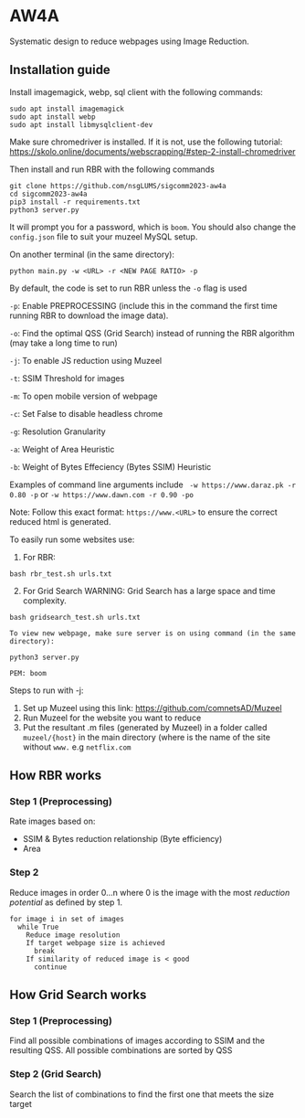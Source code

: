 # AW4A
Systematic design to reduce webpages using Image Reduction.

## Installation guide
Install imagemagick, webp, sql client with the following commands:
```
sudo apt install imagemagick
sudo apt install webp
sudo apt install libmysqlclient-dev
```
Make sure chromedriver is installed. If it is not, use the following tutorial: https://skolo.online/documents/webscrapping/#step-2-install-chromedriver

Then install and run RBR with the following commands
```
git clone https://github.com/nsgLUMS/sigcomm2023-aw4a
cd sigcomm2023-aw4a
pip3 install -r requirements.txt
python3 server.py
```
It will prompt you for a password, which is ```boom```.
You should also change the ```config.json``` file to suit your muzeel MySQL setup.

On another terminal (in the same directory):
```
python main.py -w <URL> -r <NEW PAGE RATIO> -p

```
By default, the code is set to run RBR unless the ```-o``` flag is used

```-p```: Enable PREPROCESSING (include this in the command the first time running RBR to download the image data).

```-o```: Find the optimal QSS (Grid Search) instead of running the RBR algorithm (may take a long time to run)

```-j```: To enable JS reduction using Muzeel

```-t```: SSIM Threshold for images

```-m```: To open mobile version of webpage

```-c```: Set False to disable headless chrome

```-g```: Resolution Granularity

```-a```: Weight of Area Heuristic

```-b```: Weight of Bytes Effeciency (Bytes SSIM) Heuristic

Examples of command line arguments include ``` -w https://www.daraz.pk -r 0.80 -p``` or ```-w https://www.dawn.com -r 0.90 -po```

Note: Follow this exact format: ```https://www.<URL>``` to ensure the correct reduced html is generated.

To easily run some websites use:
1. For RBR:
```
bash rbr_test.sh urls.txt
```
2. For Grid Search
WARNING: Grid Search has a large space and time complexity.
```
bash gridsearch_test.sh urls.txt
```

```
To view new webpage, make sure server is on using command (in the same directory):

python3 server.py

PEM: boom
```

Steps to run with -j:
1. Set up Muzeel using this link: https://github.com/comnetsAD/Muzeel
2. Run Muzeel for the website you want to reduce
3. Put the resultant .m files (generated by Muzeel) in a folder called ```muzeel/{host}``` in the main directory (where <host> is the name of the site without ```www.``` e.g ```netflix.com```

## How RBR works
### Step 1 (Preprocessing)
Rate images based on:
- SSIM & Bytes reduction relationship (Byte efficiency)
- Area

### Step 2
Reduce images in order 0...n where 0 is the image with the most _reduction potential_ as defined by step 1.

```
for image i in set of images
  while True
    Reduce image resolution
    If target webpage size is achieved
      break
    If similarity of reduced image is < good
      continue
```

## How Grid Search works
### Step 1 (Preprocessing)
Find all possible combinations of images according to SSIM and the resulting QSS.
All possible combinations are sorted by QSS

### Step 2 (Grid Search)
Search the list of combinations to find the first one that meets the size target
